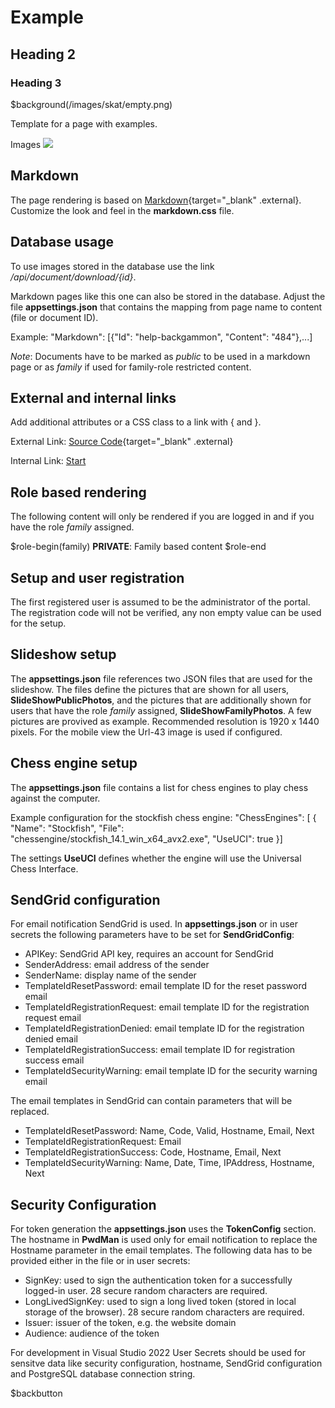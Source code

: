 # Example
## Heading 2
### Heading 3

$background(/images/skat/empty.png)

Template for a page with examples.

Images
![](/images/backgammon/roll.png)

## Markdown

The page rendering is based on [Markdown](https://de.wikipedia.org/wiki/Markdown){target="_blank" .external}.
Customize the look and feel in the **markdown.css** file.

## Database usage

To use images stored in the database use the link */api/document/download/\{id\}*.

Markdown pages like this one can also be stored in the database.
Adjust the file **appsettings.json** that contains the mapping from page name to content (file or document ID).

Example:
"Markdown": \[\{"Id": "help-backgammon", "Content": "484"\},...\]

*Note*: Documents have to be marked as *public* to be used in a markdown page or as *family* if used for family-role restricted content.
## External and internal links

Add additional attributes or a CSS class to a link with \{ and \}.

External Link: [Source Code](https://github.com/nylssoft){target="_blank" .external}

Internal Link: [Start](/view?page=welcome)

## Role based rendering

The following content will only be rendered if you are logged in and if you have the role *family* assigned.

$role-begin(family)
**PRIVATE**: Family based content
$role-end

## Setup and user registration

The first registered user is assumed to be the administrator of the portal.
The registration code will not be verified, any non empty value can be used for the setup.

## Slideshow setup

The **appsettings.json** file references two JSON files that are used for the slideshow.
The files define the pictures that are shown for all users, **SlideShowPublicPhotos**,
and the pictures that are additionally shown for users that have the role *family* assigned, **SlideShowFamilyPhotos**.
A few pictures are provived as example. Recommended resolution is 1920 x 1440 pixels.
For the mobile view the Url-43 image is used if configured.

## Chess engine setup

The **appsettings.json** file contains a list for chess engines
to play chess against the computer.

Example configuration for the stockfish chess engine:
    "ChessEngines": \[
      \{
        "Name": "Stockfish",
        "File": "chessengine/stockfish_14.1_win_x64_avx2.exe",
        "UseUCI": true
      \}]

The settings **UseUCI** defines whether the engine will use the Universal Chess Interface.

## SendGrid configuration

For email notification SendGrid is used. In **appsettings.json** or in user secrets the following parameters have to be set for **SendGridConfig**:
- APIKey: SendGrid API key, requires an account for SendGrid
- SenderAddress: email address of the sender
- SenderName: display name of the sender
- TemplateIdResetPassword: email template ID for the reset password email
- TemplateIdRegistrationRequest: email template ID for the registration request email
- TemplateIdRegistrationDenied: email template ID for the registration denied email
- TemplateIdRegistrationSuccess: email template ID for registration success email
- TemplateIdSecurityWarning: email template ID for the security warning email

The email templates in SendGrid can contain parameters that will be replaced.
- TemplateIdResetPassword: Name, Code, Valid, Hostname, Email, Next
- TemplateIdRegistrationRequest: Email
- TemplateIdRegistrationSuccess: Code, Hostname, Email, Next
- TemplateIdSecurityWarning: Name, Date, Time, IPAddress, Hostname, Next

## Security Configuration

For token generation the **appsettings.json** uses the **TokenConfig** section. The hostname in **PwdMan** is used only for email notification to
replace the Hostname parameter in the email templates.
The following data has to be provided either in the file or in user secrets:
- SignKey: used to sign the authentication token for a successfully logged-in user. 28 secure random characters are required.
- LongLivedSignKey: used to sign a long lived token (stored in local storage of the browser). 28 secure random characters are required.
- Issuer: issuer of the token, e.g. the website domain
- Audience: audience of the token

For development in Visual Studio 2022 User Secrets should be used for sensitve data like security configuration,
hostname, SendGrid configuration and PostgreSQL database connection string.

$backbutton